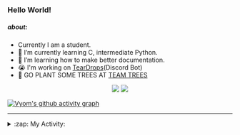 ### Hello World!

##### about:
- Currently I am a student.
- 🌱 I’m currently learning C, intermediate Python.
- 🌱 I’m learning how to make better documentation.
- 😭 I'm working on [TearDrops](https://github.com/Vyvy-vi/TearDrops)(Discord Bot)
- 🌱 GO PLANT SOME TREES AT [TEAM TREES](https://teamtrees.org/)

<p align="center">
  <a href="https://twitter.com/Vyvy_viM"><img target="_blank" src="https://img.shields.io/badge/twitter%20@Vyvy_viM-0D95E8?style=for-the-badge&logo=twitter&logoColor=white"/></a> 
  <a href="https://vyvy-vi.github.io/portfolio"><img target="_blank" src="https://img.shields.io/badge/-I%27m_craving_for_open_source-green?style=for-the-badge&logo=github&logoColor=black"/></a> 
</p>

[![Vyom's github activity graph](https://activity-graph.herokuapp.com/graph?username=Vyvy-vi)](https://github.com/ashutosh00710/github-readme-activity-graph)

---
<details>
  <summary>:zap: My Activity:</summary>
  
<!--START_SECTION:waka-->
**I'm a Night 🦉** 

```text
🌞 Morning    28 commits     █░░░░░░░░░░░░░░░░░░░░░░░░   4.7% 
🌆 Daytime    131 commits    █████░░░░░░░░░░░░░░░░░░░░   21.98% 
🌃 Evening    231 commits    █████████░░░░░░░░░░░░░░░░   38.76% 
🌙 Night      206 commits    ████████░░░░░░░░░░░░░░░░░   34.56%

```
📅 **I'm Most Productive on Sunday** 

```text
Monday       66 commits     ██░░░░░░░░░░░░░░░░░░░░░░░   11.07% 
Tuesday      92 commits     ███░░░░░░░░░░░░░░░░░░░░░░   15.44% 
Wednesday    87 commits     ███░░░░░░░░░░░░░░░░░░░░░░   14.6% 
Thursday     81 commits     ███░░░░░░░░░░░░░░░░░░░░░░   13.59% 
Friday       41 commits     █░░░░░░░░░░░░░░░░░░░░░░░░   6.88% 
Saturday     88 commits     ███░░░░░░░░░░░░░░░░░░░░░░   14.77% 
Sunday       141 commits    ██████░░░░░░░░░░░░░░░░░░░   23.66%

```


📊 **This Week I Spent My Time On** 

```text
🔥 Editors: 
Vim                      7 hrs 6 mins        █████████████████████████   99.68% 
VS Code                  1 min               ░░░░░░░░░░░░░░░░░░░░░░░░░   0.32%

🐱‍💻 Projects: 
api                      5 hrs 57 mins       ████████████████████░░░░░   83.47% 
Heptagram                17 mins             █░░░░░░░░░░░░░░░░░░░░░░░░   4.06% 
Shepherd-bot             16 mins             █░░░░░░░░░░░░░░░░░░░░░░░░   3.75% 
heptagram-api            14 mins             ░░░░░░░░░░░░░░░░░░░░░░░░░   3.46% 
Unknown Project          14 mins             ░░░░░░░░░░░░░░░░░░░░░░░░░   3.46%

```


 Last Updated on 08/08/2021
<!--END_SECTION:waka-->
</details>
